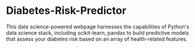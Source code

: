 # Diabetes-Risk-Predictor
This data science-powered webpage harnesses the capabilities of Python's data science stack, including scikit-learn, pandas to build predictive models that assess your diabetes risk based on an array of health-related features.


        
